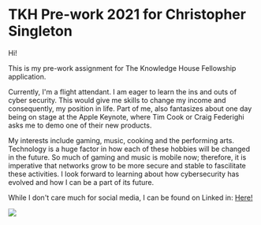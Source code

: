 # TKH Pre-work 2021 for Christopher Singleton

Hi!

This is my pre-work assignment for The Knowledge House Fellowship application.

Currently, I'm a flight attendant. I am eager to learn the ins and outs of cyber security. This would give me skills to change my income and consequently, my position in life. Part of me, also fantasizes about one day being on stage at the Apple Keynote, where Tim Cook or Craig Federighi asks me to demo one of their new products.

My interests include gaming, music, cooking and the performing arts. Technology is a huge factor in how each of these hobbies will be changed in the future. So much of gaming and music is mobile now; therefore, it is imperative that networks grow to be more secure and stable to fascilitate these activities. I look forward to learning about how cybersecurity has evolved and how I can be a part of its future.

While I don't care much for social media, I can be found on Linked in: <a href="https://www.linkedin.com/in/christopher-singleton-83a87058/">Here!</a> 

![](IMG_6913%20copy.jpg)
